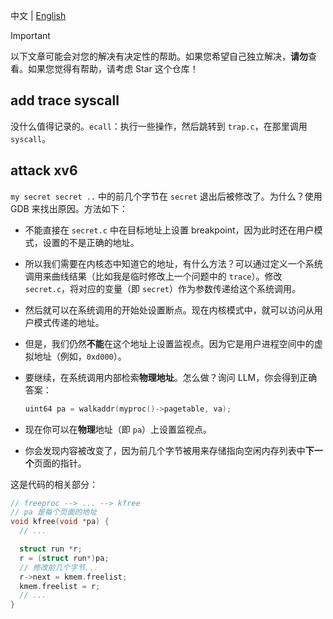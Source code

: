 中文 | [English](./../en/lab02_syscall.md)

> [!IMPORTANT]  
> 以下文章可能会对您的解决有决定性的帮助。如果您希望自己独立解决，**请勿**查看。如果您觉得有帮助，请考虑 Star 这个仓库！

## add trace syscall

没什么值得记录的。`ecall`：执行一些操作，然后跳转到 `trap.c`，在那里调用 `syscall`。

## attack xv6

`my secret secret ..` 中的前几个字节在 `secret` 退出后被修改了。为什么？使用 GDB 来找出原因。方法如下：

* 不能直接在 `secret.c` 中在目标地址上设置 breakpoint，因为此时还在用户模式，设置的不是正确的地址。
* 所以我们需要在内核态中知道它的地址，有什么方法？可以通过定义一个系统调用来曲线结果（比如我是临时修改上一个问题中的 `trace`）。修改 `secret.c`，将对应的变量（即 `secret`）作为参数传递给这个系统调用。
* 然后就可以在系统调用的开始处设置断点。现在内核模式中，就可以访问从用户模式传递的地址。
* 但是，我们仍然**不能**在这个地址上设置监视点。因为它是用户进程空间中的虚拟地址（例如，`0xd000`）。
* 要继续，在系统调用内部检索**物理地址**。怎么做？询问 LLM，你会得到正确答案：

  ```c
  uint64 pa = walkaddr(myproc()->pagetable, va);
  ```
* 现在你可以在**物理**地址（即 `pa`）上设置监视点。
* 你会发现内容被改变了，因为前几个字节被用来存储指向空闲内存列表中**下一个**页面的指针。

这是代码的相关部分：

```c
// freeproc --> ... --> kfree
// pa 是每个页面的地址
void kfree(void *pa) {
  // ...

  struct run *r;
  r = (struct run*)pa;
  // 修改前几个字节...
  r->next = kmem.freelist;
  kmem.freelist = r;
  // ...
}
``` 